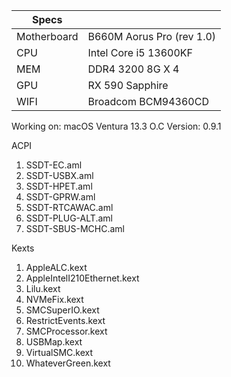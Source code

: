 | Specs ||
|---|----------------------------------|
| Motherboard| B660M Aorus Pro (rev 1.0) |
|CPU|Intel Core i5 13600KF|
|MEM|DDR4 3200 8G X 4|
|GPU|RX 590 Sapphire|
|WIFI|Broadcom BCM94360CD|

Working on: macOS Ventura 13.3
O.C Version: 0.9.1

ACPI
1. SSDT-EC.aml
2. SSDT-USBX.aml 
4. SSDT-HPET.aml
5. SSDT-GPRW.aml
6. SSDT-RTCAWAC.aml
7. SSDT-PLUG-ALT.aml
8. SSDT-SBUS-MCHC.aml

Kexts
 1. AppleALC.kext
 2. AppleIntelI210Ethernet.kext
 3. Lilu.kext
 4. NVMeFix.kext
 5. SMCSuperIO.kext
 6. RestrictEvents.kext
 7. SMCProcessor.kext
 8. USBMap.kext
 9. VirtualSMC.kext
10. WhateverGreen.kext
